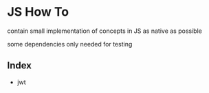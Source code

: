 # JS How To

contain small implementation of concepts in JS as native as possible

some dependencies only needed for testing

## Index

- jwt

